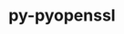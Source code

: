 ---
title: "py-pyopenssl"
layout: cache
categories: [package, develop]
meta: {"compilers": ["gcc@11.4.0", "gcc@9.4.0", "none"], "num_specs": 33, "num_specs_by_stack": {"e4s": 12, "e4s-neoverse-v2": 13, "e4s-neoverse_v1": 3, "e4s-oneapi": 4, "e4s-power": 1, "root": 33}, "oss": ["ubuntu20.04", "ubuntu22.04"], "platforms": ["linux"], "stacks": ["e4s", "e4s-neoverse-v2", "e4s-neoverse_v1", "e4s-oneapi", "e4s-power", "root"], "targets": ["neoverse_v1", "neoverse_v2", "ppc64le", "x86_64_v3"], "versions": ["19.0.0"]}
spec_details: [{"compiler": "none", "hash": "4rjll6sizgfolaxgzufhwx4kc6uxokbl", "os": "ubuntu22.04", "platform": "linux", "size": "-", "stacks": ["e4s", "root"], "target": "x86_64_v3", "variants": ["build_system=python_pip"], "versions": ["19.0.0"]}, {"compiler": "none", "hash": "55xitjuxca2mizpy3gfsckspnazmmpn3", "os": "ubuntu22.04", "platform": "linux", "size": "-", "stacks": ["e4s", "root"], "target": "x86_64_v3", "variants": ["build_system=python_pip"], "versions": ["19.0.0"]}, {"compiler": "none", "hash": "63yewg3bxunilupdmxh4sd3iwvqdaewi", "os": "ubuntu22.04", "platform": "linux", "size": "-", "stacks": ["e4s", "root"], "target": "x86_64_v3", "variants": ["build_system=python_pip"], "versions": ["19.0.0"]}, {"compiler": "none", "hash": "6krjrg3rixlp4w673zmc43hwnynmus3u", "os": "ubuntu22.04", "platform": "linux", "size": "-", "stacks": ["e4s", "root"], "target": "x86_64_v3", "variants": ["build_system=python_pip"], "versions": ["19.0.0"]}, {"compiler": "none", "hash": "ahyrq5icgpdanhs4sspnsp5gbc4ede7p", "os": "ubuntu22.04", "platform": "linux", "size": "-", "stacks": ["e4s", "root"], "target": "x86_64_v3", "variants": ["build_system=python_pip"], "versions": ["19.0.0"]}, {"compiler": "none", "hash": "d5wnrj5aq5hgthnxj6q5qwupfn6qy76t", "os": "ubuntu22.04", "platform": "linux", "size": "-", "stacks": ["e4s-oneapi", "root"], "target": "x86_64_v3", "variants": ["build_system=python_pip"], "versions": ["19.0.0"]}, {"compiler": "none", "hash": "dyqac4te5xp7kdh7bo2qixrzilwwqjjq", "os": "ubuntu22.04", "platform": "linux", "size": "-", "stacks": ["e4s-neoverse-v2", "root"], "target": "neoverse_v2", "variants": ["build_system=python_pip"], "versions": ["19.0.0"]}, {"compiler": "none", "hash": "e7hgqzpckptbyg3xiotjhaaq7bidmx7k", "os": "ubuntu22.04", "platform": "linux", "size": "-", "stacks": ["e4s", "root"], "target": "x86_64_v3", "variants": ["build_system=python_pip"], "versions": ["19.0.0"]}, {"compiler": "none", "hash": "eta5hbwrswlg37mbzqev4dcnzsve5h6p", "os": "ubuntu22.04", "platform": "linux", "size": "-", "stacks": ["e4s", "root"], "target": "x86_64_v3", "variants": ["build_system=python_pip"], "versions": ["19.0.0"]}, {"compiler": "none", "hash": "fc5miexczeykinu36wzwvcv7tim5xpct", "os": "ubuntu22.04", "platform": "linux", "size": "-", "stacks": ["e4s-neoverse-v2", "root"], "target": "neoverse_v2", "variants": ["build_system=python_pip"], "versions": ["19.0.0"]}, {"compiler": "none", "hash": "hakvkpl53kxvrsyridujxm5sk6litflr", "os": "ubuntu22.04", "platform": "linux", "size": "-", "stacks": ["e4s", "root"], "target": "x86_64_v3", "variants": ["build_system=python_pip"], "versions": ["19.0.0"]}, {"compiler": "gcc@11.4.0", "hash": "hbff5hwyjnwrlz6o62ttjaenuqzmoa4t", "os": "ubuntu22.04", "platform": "linux", "size": "-", "stacks": ["e4s-neoverse_v1", "root"], "target": "neoverse_v1", "variants": ["build_system=python_pip"], "versions": ["19.0.0"]}, {"compiler": "none", "hash": "hvxv2wtbqweajpcy2swbgypgxsz42sd7", "os": "ubuntu22.04", "platform": "linux", "size": "-", "stacks": ["e4s", "root"], "target": "x86_64_v3", "variants": ["build_system=python_pip"], "versions": ["19.0.0"]}, {"compiler": "gcc@11.4.0", "hash": "itn6rtlsxhgqxwmlv6bp4rbz5kb223z4", "os": "ubuntu22.04", "platform": "linux", "size": "-", "stacks": ["e4s-neoverse_v1", "root"], "target": "neoverse_v1", "variants": ["build_system=python_pip"], "versions": ["19.0.0"]}, {"compiler": "none", "hash": "iumcn4qeubravr25mwybwwd5ywddezdn", "os": "ubuntu22.04", "platform": "linux", "size": "-", "stacks": ["e4s-neoverse-v2", "root"], "target": "neoverse_v2", "variants": ["build_system=python_pip"], "versions": ["19.0.0"]}, {"compiler": "none", "hash": "k7xypshzcxhldgjaxpj227llhvutmnxm", "os": "ubuntu22.04", "platform": "linux", "size": "-", "stacks": ["e4s-neoverse-v2", "root"], "target": "neoverse_v2", "variants": ["build_system=python_pip"], "versions": ["19.0.0"]}, {"compiler": "none", "hash": "ku6pquyk47r7tfspughg576qklcwibg3", "os": "ubuntu22.04", "platform": "linux", "size": "-", "stacks": ["e4s-neoverse-v2", "root"], "target": "neoverse_v2", "variants": ["build_system=python_pip"], "versions": ["19.0.0"]}, {"compiler": "none", "hash": "lx36p7sfxzgifibo4p4hu2x6wn442wux", "os": "ubuntu22.04", "platform": "linux", "size": "-", "stacks": ["e4s", "root"], "target": "x86_64_v3", "variants": ["build_system=python_pip"], "versions": ["19.0.0"]}, {"compiler": "none", "hash": "nttlxli2l5edpmbjjzvxkjieq5wdo66v", "os": "ubuntu22.04", "platform": "linux", "size": "-", "stacks": ["e4s-neoverse-v2", "root"], "target": "neoverse_v2", "variants": ["build_system=python_pip"], "versions": ["19.0.0"]}, {"compiler": "none", "hash": "o3tmhl7yd7ij76kwa5knzhyge76xzpaw", "os": "ubuntu22.04", "platform": "linux", "size": "-", "stacks": ["e4s-neoverse-v2", "root"], "target": "neoverse_v2", "variants": ["build_system=python_pip"], "versions": ["19.0.0"]}, {"compiler": "none", "hash": "oipnytp3vilgk35cteergqxepbmd5hh5", "os": "ubuntu22.04", "platform": "linux", "size": "-", "stacks": ["e4s-neoverse-v2", "root"], "target": "neoverse_v2", "variants": ["build_system=python_pip"], "versions": ["19.0.0"]}, {"compiler": "none", "hash": "otjenviqqtzt4ufyvccpyeipfesxpih3", "os": "ubuntu22.04", "platform": "linux", "size": "-", "stacks": ["e4s-neoverse-v2", "root"], "target": "neoverse_v2", "variants": ["build_system=python_pip"], "versions": ["19.0.0"]}, {"compiler": "none", "hash": "pwpfmefmxq66athgojz3uw2ttegyebby", "os": "ubuntu22.04", "platform": "linux", "size": "-", "stacks": ["e4s-oneapi", "root"], "target": "x86_64_v3", "variants": ["build_system=python_pip"], "versions": ["19.0.0"]}, {"compiler": "none", "hash": "r4jifl2tcij5jpmld7bf2a5uvclgqz7z", "os": "ubuntu22.04", "platform": "linux", "size": "-", "stacks": ["e4s-neoverse-v2", "root"], "target": "neoverse_v2", "variants": ["build_system=python_pip"], "versions": ["19.0.0"]}, {"compiler": "gcc@9.4.0", "hash": "tmmg5oq76vv46vggzfq3gw6dazwohrst", "os": "ubuntu20.04", "platform": "linux", "size": "-", "stacks": ["e4s-power", "root"], "target": "ppc64le", "variants": ["build_system=python_pip"], "versions": ["19.0.0"]}, {"compiler": "none", "hash": "tsnwyepqn4fdd5hhe424jvnoor4fi6jl", "os": "ubuntu22.04", "platform": "linux", "size": "-", "stacks": ["e4s-neoverse-v2", "root"], "target": "neoverse_v2", "variants": ["build_system=python_pip"], "versions": ["19.0.0"]}, {"compiler": "none", "hash": "uwlywqq3nw2ilo3gkwansefjtf5kuuce", "os": "ubuntu22.04", "platform": "linux", "size": "-", "stacks": ["e4s-neoverse-v2", "root"], "target": "neoverse_v2", "variants": ["build_system=python_pip"], "versions": ["19.0.0"]}, {"compiler": "none", "hash": "v3est4xatcdxgknqhidy42qiuw3bjyzs", "os": "ubuntu22.04", "platform": "linux", "size": "-", "stacks": ["e4s-oneapi", "root"], "target": "x86_64_v3", "variants": ["build_system=python_pip"], "versions": ["19.0.0"]}, {"compiler": "none", "hash": "vabld47m3zljzkbey63emnfh7jlq2d3x", "os": "ubuntu22.04", "platform": "linux", "size": "-", "stacks": ["e4s", "root"], "target": "x86_64_v3", "variants": ["build_system=python_pip"], "versions": ["19.0.0"]}, {"compiler": "none", "hash": "xfmcmy4tgdqm5v4km54ntffkgty6eyzo", "os": "ubuntu22.04", "platform": "linux", "size": "-", "stacks": ["e4s-neoverse-v2", "root"], "target": "neoverse_v2", "variants": ["build_system=python_pip"], "versions": ["19.0.0"]}, {"compiler": "none", "hash": "xtpmxnfsj7p7v24km6kmydkcouqhpnvk", "os": "ubuntu22.04", "platform": "linux", "size": "-", "stacks": ["e4s", "root"], "target": "x86_64_v3", "variants": ["build_system=python_pip"], "versions": ["19.0.0"]}, {"compiler": "gcc@11.4.0", "hash": "zepooj3wg3zmdbzzqbynw65xkoiem555", "os": "ubuntu22.04", "platform": "linux", "size": "-", "stacks": ["e4s-neoverse_v1", "root"], "target": "neoverse_v1", "variants": ["build_system=python_pip"], "versions": ["19.0.0"]}, {"compiler": "none", "hash": "zlcdhverq7min75khk3esma72ozihmka", "os": "ubuntu22.04", "platform": "linux", "size": "-", "stacks": ["e4s-oneapi", "root"], "target": "x86_64_v3", "variants": ["build_system=python_pip"], "versions": ["19.0.0"]}]
---